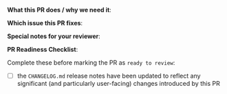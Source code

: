 <!-- Thanks for sending a pull request! Here are some tips for you:
1. If this is your first time, read our contributor guidelines https://github.com/kubernetes/community/blob/master/contributors/guide/pull-requests.md#the-pull-request-submit-process and developer guide https://github.com/kubernetes/community/blob/master/contributors/devel/development.md
2. If you want *faster* PR reviews, read how: https://github.com/kubernetes/community/blob/master/contributors/guide/pull-requests.md#best-practices-for-faster-reviews
3. Follow the instructions for writing a release note: https://github.com/kubernetes/community/blob/master/contributors/guide/release-notes.md and ensure your changes are being reflected in CHANGELOG.md for the next upcoming release
-->

**What this PR does / why we need it**:

<!-- Please describe why this particular PR is necessary or why you see it as a nice addition -->

**Which issue this PR fixes**:

<!--
Here you can add any links to issues that this PR is relevant for.
You can use Github keywords (like: closes, fixes or resolves) to auto-resolve
the linked issue(s) when this PR gets merged.

For example: fixes #<issue number>
-->

**Special notes for your reviewer**:

<!-- Here you can add any open questions or notes that you might have for reviewers -->

**PR Readiness Checklist**:

Complete these before marking the PR as `ready to review`:

- [ ] the `CHANGELOG.md` release notes have been updated to reflect any significant (and particularly user-facing) changes introduced by this PR
